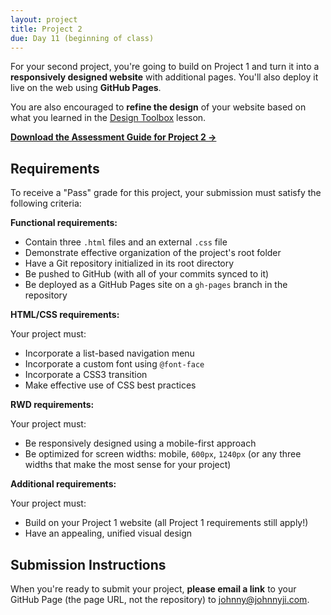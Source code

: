 ```yaml
---
layout: project
title: Project 2
due: Day 11 (beginning of class)
---
```


For your second project, you're going to build on Project 1 and turn it into a **responsively designed website** with additional pages. You'll also deploy it live on the web using **GitHub Pages**.

You are also encouraged to **refine the design** of your website based on what you learned in the [Design Toolbox](/lesson/design-toolbox/) lesson.

**[Download the Assessment Guide for Project 2 &rarr;](/public/files/wdf-project2-assessment.pdf)**

## Requirements

To receive a "Pass" grade for this project, your submission must satisfy the following criteria:

**Functional requirements:**

- Contain three `.html` files and an external `.css` file
- Demonstrate effective organization of the project's root folder
- Have a Git repository initialized in its root directory
- Be pushed to GitHub (with all of your commits synced to it)
- Be deployed as a GitHub Pages site on a `gh-pages` branch in the repository

**HTML/CSS requirements:**

Your project must:

- Incorporate a list-based navigation menu
- Incorporate a custom font using `@font-face`
- Incorporate a CSS3 transition
- Make effective use of CSS best practices

**RWD requirements:**

Your project must:

- Be responsively designed using a mobile-first approach
- Be optimized for screen widths: mobile, `600px`, `1240px` (or any three widths that make the most sense for your project)

**Additional requirements:**

Your project must:

- Build on your Project 1 website (all Project 1 requirements still apply!)
- Have an appealing, unified visual design

## Submission Instructions

When you're ready to submit your project, **please email a link** to your GitHub Page (the page URL, not the repository) to [johnny@johnnyji.com](mailto:johnny@johnnyji.com).
